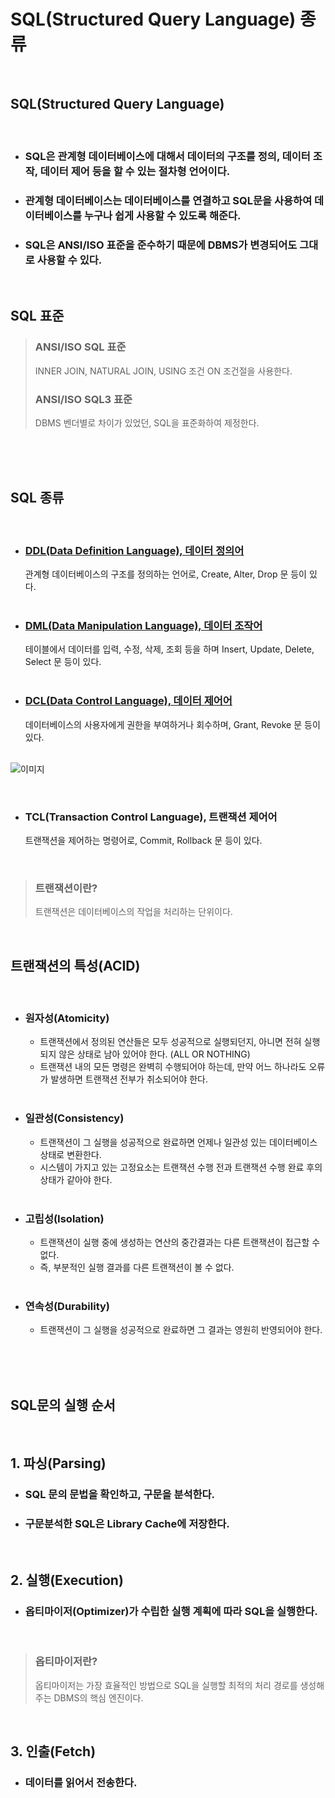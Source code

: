 # **SQL(Structured Query Language) 종류**
<br>

## SQL(Structured Query Language)
  
<br>

* ### SQL은 관계형 데이터베이스에 대해서 **데이터의 구조를 정의, 데이터 조작, 데이터 제어 등을 할 수 있는 절차형 언어이다.**
* ### 관계형 데이터베이스는 데이터베이스를 연결하고 SQL문을 사용하여 데이터베이스를 누구나 쉽게 사용할 수 있도록 해준다.
* ### SQL은 ANSI/ISO 표준을 준수하기 때문에 DBMS가 변경되어도 그대로 사용할 수 있다.

<br>

## SQL 표준
> ### **ANSI/ISO SQL 표준** 
>  INNER JOIN, NATURAL JOIN, USING 조건 ON 조건절을 사용한다.
> ### **ANSI/ISO SQL3 표준**
>  DBMS 벤더별로 차이가 있었던, SQL을 표준화하여 제정한다.

<br><br><br>

## **SQL 종류**

<br>

* ### [**DDL(Data Definition Language), 데이터 정의어**](DDL.md)
  관계형 데이터베이스의 구조를 정의하는 언어로, Create, Alter, Drop 문 등이 있다.  
  <br>
* ### [**DML(Data Manipulation Language), 데이터 조작어**](DML.md)
  테이블에서 데이터를 입력, 수정, 삭제, 조회 등을 하며 Insert, Update, Delete, Select 문 등이 있다.  
  <br>
* ### [**DCL(Data Control Language), 데이터 제어어**](DCL.md)
  데이터베이스의 사용자에게 권한을 부여하거나 회수하며, Grant, Revoke 문 등이 있다.  
  <br>

![이미지](https://velog.velcdn.com/images/as979200/post/de03e27c-4f6f-48cb-b56e-14951c158fd4/image.png)

  <br>

* ### **TCL(Transaction Control Language), 트랜잭션 제어어**
  트랜잭션을 제어하는 명령어로, Commit, Rollback 문 등이 있다.

<br>

> ### **트랜잭션이란?**
> 트랜잭션은 데이터베이스의 작업을 처리하는 단위이다.

<br>

## **트랜잭션의 특성(ACID)**
  <br>

* ### 원자성(Atomicity)
  * 트랜잭션에서 정의된 연산들은 모두 성공적으로 실행되던지, 아니면 전혀 실행되지 않은 상태로 남아 있어야 한다. (ALL OR NOTHING)  
  * 트랜잭션 내의 모든 명령은 완벽히 수행되어야 하는데, 만약 어느 하나라도 오류가 발생하면 트랜잭션 전부가 취소되어야 한다.
  <br>
* ### 일관성(Consistency)
  * 트랜잭션이 그 실행을 성공적으로 완료하면 언제나 일관성 있는 데이터베이스 상태로 변환한다.
  * 시스템이 가지고 있는 고정요소는 트랜잭션 수행 전과 트랜잭션 수행 완료 후의 상태가 같아야 한다.  
  <br>
* ### 고립성(Isolation)
  * 트랜잭션이 실행 중에 생성하는 연산의 중간결과는 다른 트랜잭션이 접근할 수 없다.
  * 즉, 부분적인 실행 결과를 다른 트랜잭션이 볼 수 없다.  
  <br>
* ### 연속성(Durability)
  * 트랜잭션이 그 실행을 성공적으로 완료하면 그 결과는 영원히 반영되어야 한다.

<br><br><br>

## **SQL문의 실행 순서**

<br>

## 1. 파싱(Parsing)
* ### SQL 문의 문법을 확인하고, 구문을 분석한다.
* ### 구문분석한 SQL은 Library Cache에 저장한다.  
<br>

## 2. 실행(Execution)
* ### 옵티마이저(Optimizer)가 수립한 실행 계획에 따라 SQL을 실행한다.  
<br>


>### **옵티마이저란**?
> 옵티마이저는 가장 효율적인 방법으로 SQL을 실행할 최적의 처리 경로를 생성해주는 DBMS의 핵심 엔진이다.

<br>

## 3. 인출(Fetch)
* ### 데이터를 읽어서 전송한다.

<br><br>